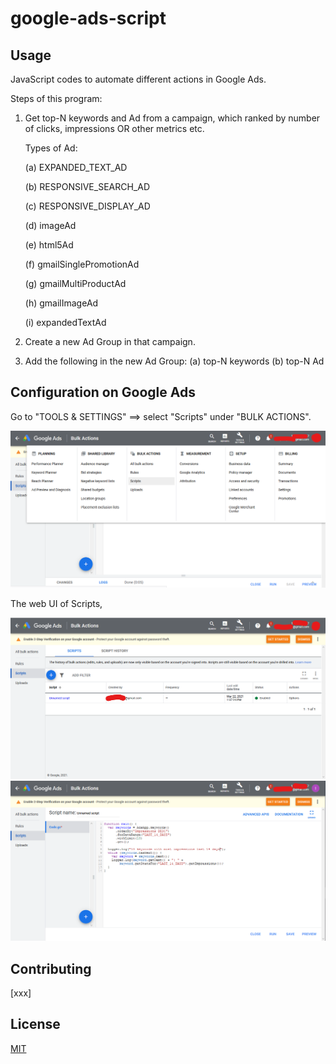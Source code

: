 # google-ads-script


## Usage
JavaScript codes to automate different actions in Google Ads.

Steps of this program:
1. Get top-N keywords and Ad from a campaign, which ranked by number of clicks, impressions OR other metrics etc.
    
    Types of Ad:
    
    (a) EXPANDED_TEXT_AD

    (b) RESPONSIVE_SEARCH_AD
    
    (c) RESPONSIVE_DISPLAY_AD

    (d) imageAd

    (e) html5Ad

    (f) gmailSinglePromotionAd

    (g) gmailMultiProductAd

    (h) gmailImageAd

    (i) expandedTextAd
2. Create a new Ad Group in that campaign.
3. Add the following in the new Ad Group:
    (a) top-N keywords
    (b) top-N Ad

## Configuration on Google Ads

Go to "TOOLS & SETTINGS" ==> select "Scripts" under "BULK ACTIONS".

<img src="img\google-ads-readme-01.png" style="zoom:50%;" />

The web UI of Scripts,

<img src="img\google-ads-readme-02.png" style="zoom:50%;" />

<img src="img\google-ads-readme-03.png" style="zoom:50%;" />

## Contributing
[xxx]

## License
[MIT](https://choosealicense.com/licenses/mit/)